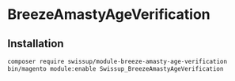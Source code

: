 # BreezeAmastyAgeVerification

## Installation

```bash
composer require swissup/module-breeze-amasty-age-verification
bin/magento module:enable Swissup_BreezeAmastyAgeVerification
```
